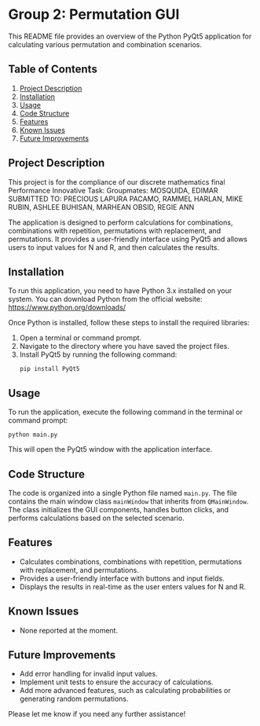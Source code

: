 # Group 2: Permutation GUI

This README file provides an overview of the Python PyQt5 application for calculating various permutation and combination scenarios.

## Table of Contents
1. [Project Description](#project-description)
2. [Installation](#installation)
3. [Usage](#usage)
4. [Code Structure](#code-structure)
5. [Features](#features)
6. [Known Issues](#known-issues)
7. [Future Improvements](#future-improvements)

## Project Description
This project is for the compliance of our discrete mathematics final Performance Innovative Task:
Groupmates:
MOSQUIDA, EDIMAR                                                                    SUBMITTED TO: PRECIOUS LAPURA
PACAMO, RAMMEL 
HARLAN, MIKE
RUBIN, ASHLEE
BUHISAN, MARHEAN
OBSID, REGIE ANN   

The application is designed to perform calculations for combinations, combinations with repetition, permutations with replacement, and permutations. It provides a user-friendly interface using PyQt5 and allows users to input values for N and R, and then calculates the results.

## Installation
To run this application, you need to have Python 3.x installed on your system. You can download Python from the official website: https://www.python.org/downloads/

Once Python is installed, follow these steps to install the required libraries:

1. Open a terminal or command prompt.
2. Navigate to the directory where you have saved the project files.
3. Install PyQt5 by running the following command:
   ```
   pip install PyQt5
   ```

## Usage
To run the application, execute the following command in the terminal or command prompt:

```
python main.py
```

This will open the PyQt5 window with the application interface.

## Code Structure
The code is organized into a single Python file named `main.py`. The file contains the main window class `mainWindow` that inherits from `QMainWindow`. The class initializes the GUI components, handles button clicks, and performs calculations based on the selected scenario.

## Features
- Calculates combinations, combinations with repetition, permutations with replacement, and permutations.
- Provides a user-friendly interface with buttons and input fields.
- Displays the results in real-time as the user enters values for N and R.

## Known Issues
- None reported at the moment.

## Future Improvements
- Add error handling for invalid input values.
- Implement unit tests to ensure the accuracy of calculations.
- Add more advanced features, such as calculating probabilities or generating random permutations.

Please let me know if you need any further assistance!